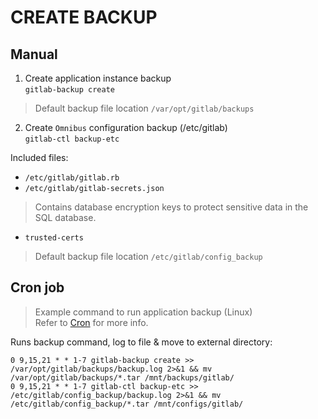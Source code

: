 # CREATE BACKUP

## Manual

1. Create application instance backup\
`gitlab-backup create`

> Default backup file location `/var/opt/gitlab/backups`

2. Create `Omnibus` configuration backup (/etc/gitlab)\
`gitlab-ctl backup-etc`

Included files:
* `/etc/gitlab/gitlab.rb`
* `/etc/gitlab/gitlab-secrets.json`
> Contains database encryption keys to protect sensitive data in the SQL database.
* `trusted-certs`

> Default backup file location `/etc/gitlab/config_backup`

## Cron job

> Example command to run application backup (Linux)\
> Refer to [Cron](https://en.wikipedia.org/wiki/Cron) for more info.

Runs backup command, log to file & move to external directory:
```ascii
0 9,15,21 * * 1-7 gitlab-backup create >> /var/opt/gitlab/backups/backup.log 2>&1 && mv /var/opt/gitlab/backups/*.tar /mnt/backups/gitlab/
0 9,15,21 * * 1-7 gitlab-ctl backup-etc >> /etc/gitlab/config_backup/backup.log 2>&1 && mv /etc/gitlab/config_backup/*.tar /mnt/configs/gitlab/
```
